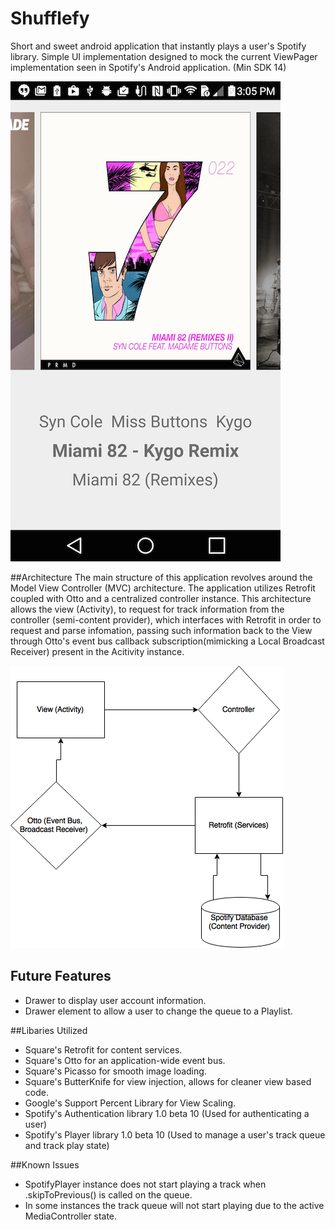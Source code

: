 # Shufflefy
Short and sweet android application that instantly plays a user's Spotify library. Simple UI implementation designed to mock the current ViewPager implementation seen in Spotify's Android application. (Min SDK 14)

![Alt text](https://github.com/ekamp/Shufflefy/blob/master/sampleScreen.png "Application Screenshot")

##Architecture
The main structure of this application revolves around the Model View Controller (MVC) architecture. The application utilizes Retrofit coupled with Otto and a centralized controller instance. This architecture allows the view (Activity), to request for track information from the controller (semi-content provider), which interfaces with Retrofit in order to request and parse infomation, passing such information back to the View through Otto's event bus callback subscription(mimicking a Local Broadcast Receiver) present in the Acitivity instance.

![Alt text](https://github.com/ekamp/Shufflefy/blob/master/UMLDesign.png "Application Architecture")

## Future Features
- Drawer to display user account information.
- Drawer element to allow a user to change the queue to a Playlist.

##Libaries Utilized 
- Square's Retrofit for content services.
- Square's Otto for an application-wide event bus.
- Square's Picasso for smooth image loading.
- Square's ButterKnife for view injection, allows for cleaner view based code.
- Google's Support Percent Library for View Scaling.
- Spotify's Authentication library 1.0 beta 10 (Used for authenticating a user)
- Spotify's Player library 1.0 beta 10 (Used to manage a user's track queue and track play state)

##Known Issues
- SpotifyPlayer instance does not start playing a track when .skipToPrevious() is called on the queue.
- In some instances the track queue will not start playing due to the active MediaController state.
